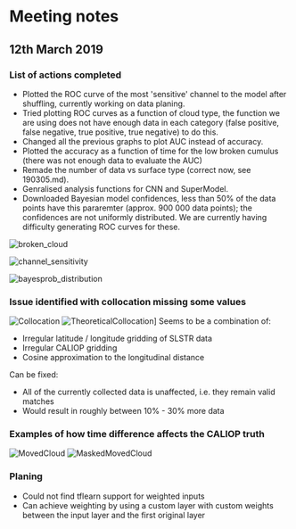 # Meeting notes

## 12th March 2019

### List of actions completed

- Plotted the ROC curve of the most 'sensitive' channel to the model after shuffling, currently working on data planing.
- Tried plotting ROC curves as a function  of cloud type, the function we are using does not have enough data in each category (false positive, false negative, true positive, true negative) to do this.
- Changed all the previous graphs to plot AUC instead of accuracy.
- Plotted the accuracy as a function of time for the low broken cumulus (there was not enough data to evaluate the AUC)
- Remade the number of data vs surface type (correct now, see 190305.md).
- Genralised analysis functions for CNN and SuperModel.
- Downloaded Bayesian model confidences, less than 50% of the data points have this pararemter (approx. 900 000 data points); the confidences are not uniformly distributed. We are currently having difficulty generating ROC curves for these. 

![broken_cloud](http://www.hep.ph.ic.ac.uk/~kt2015/brk_cld_w_time.png)

![channel_sensitivity](http://www.hep.ph.ic.ac.uk/~kt2015/S5_an_sensitivity.png)

![bayesprob_distribution](http://www.hep.ph.ic.ac.uk/~trz15/BayesProb.png)

### Issue identified with collocation missing some values

![Collocation](http://www.hep.ph.ic.ac.uk/~trz15/PoorCollocation.png)
![TheoreticalCollocation](http://www.hep.ph.ic.ac.uk/~trz15/NPoleCollocate.png)]
Seems to be a combination of:

- Irregular latitude / longitude gridding of SLSTR data
- Irregular CALIOP gridding
- Cosine approximation to the longitudinal distance

Can be fixed:

- All of the currently collected data is unaffected, i.e. they remain valid matches
- Would result in roughly between 10% - 30% more data

### Examples of how time difference affects the CALIOP truth

![MovedCloud](http://www.hep.ph.ic.ac.uk/~trz15/MovedCloud.png)
![MaskedMovedCloud](http://www.hep.ph.ic.ac.uk/~trz15/MovedCloudMasked.png)

### Planing

- Could not find tflearn support for weighted inputs
- Can achieve weighting by using a custom layer with custom  weights between the input layer and the first original layer
